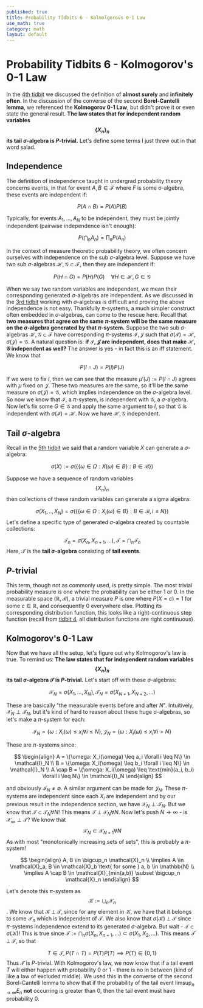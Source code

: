 ```yaml
---
published: true
title: Probability Tidbits 6 - Kolmolgorovs 0-1 Law
use_math: true
category: math
layout: default
---
```


# Probability Tidbits 6 - Kolmogorov's 0-1 Law
In the [4th tidbit](https://oneraynyday.github.io/math/2022/09/09/Surely-and-Often/) we discussed the definition of **almost surely** and **infinitely often**. In the discussion of the converse of the second **Borel-Cantelli lemma**, we referenced the **Kolmogorov 0-1 Law**, but didn't prove it or even state the general result. **The law states that for independent random variables $$\{X_n\}_n$$ its tail $\sigma$-algebra is $P$-trivial.** Let's define some terms I just threw out in that word salad.

## Independence
The definition of independence taught in undergrad probability theory concerns events, in that for event $A, B \in \mathcal{F}$ where $F$ is some $\sigma$-algebra, these events are independent if:

$$
P(A \cap B) = P(A)P(B)
$$

Typically, for events $A_1,...,A_N$ to be independent, they must be jointly independent (pairwise independence isn't enough):

$$
P(\bigcap_nA_n) = \prod_nP(A_n)
$$

In the context of measure theoretic probability theory, we often concern ourselves with independence on the sub $\sigma$-algebra level. Suppose we have two sub $\sigma$-algebras $\mathcal{H}, \mathcal{G} \subset \mathcal{F}$, then they are independent if:

$$
P(H \cap G) = P(H)P(G) \quad \forall H \in \mathcal{H}, G \in \mathcal{G}
$$

When we say two random variables are independent, we mean their corresponding generated $\sigma$-algebras are independent. As we discussed in the [3rd tidbit](https://oneraynyday.github.io/math/2022/08/23/Pi-Systems/) working with $\sigma$-algebras is difficult and proving the above independence is not easy. Thankfully $\pi$-systems, a much simpler construct often embedded in $\sigma$-algebras, can come to the rescue here. Recall that **two measures that agree on the same $\pi$-system will be the same measure on the $\sigma$-algebra generated by that $\pi$-system.** Suppose the two sub $\sigma$-algebras $\mathcal{H}, \mathcal{G} \subset \mathcal{F}$ have corresponding $\pi$-systems $\mathcal{I}, \mathcal{J}$ such that $\sigma(\mathcal{I}) = \mathcal{H}, \sigma(\mathcal{J}) = \mathcal{G}$. A natural question is: **if $\mathcal{I},\mathcal{J}$ are independent, does that make $\mathcal{H}, \mathcal{G}$ independent as well?** The answer is yes - in fact this is an iff statement. We know that

$$
P(I \cap J) = P(I)P(J)
$$

If we were to fix $I$, then we can see that the measure $\mu'(J) := P(I \cap J)$ agrees with $\mu$ fixed on $\mathcal{J}$. These two measures are the same, so it'll be the same measure on $\sigma(\mathcal{J}) = \mathcal{G}$, which implies independence on the $\sigma$-algebra level. So now we know that $\mathcal{I}$, a $\pi$-system, is independent with $\mathcal{G}$, a $\sigma$-algebra. Now let's fix some $G \in \mathcal{G}$ and apply the same argument to $I$, so that $\mathcal{G}$ is independent with $\sigma(\mathcal{I}) = \mathcal{H}$. Now we have $\mathcal{H}, \mathcal{G}$ independent.

## Tail $\sigma$-algebra
Recall in the [5th tidbit](https://oneraynyday.github.io/math/2022/09/11/Random-Variables/) we said that a random variable $X$ can generate a $\sigma$-algebra:

$$
\sigma(X) := \sigma(\{\{\omega \in \Omega: X(\omega) \in B\} : B \in \mathcal{B}\})
$$

Suppose we have a sequence of random variables $$\{X_n\}_n$$ then collections of these random variables can generate a sigma algebra:

$$
\sigma(X_1, .., X_N) = \sigma(\{\{\omega \in \Omega: X_i(\omega) \in B\} : B \in \mathcal{B}, i \leq N\})
$$
Let's define a specific type of generated $\sigma$-algebra created by countable collections:

$$
\mathcal{T}_n = \sigma(X_n,X_{n+1},...), \mathcal{T} = \bigcap_n \mathcal{T}_n
$$
Here, $\mathcal{T}$ is the **tail $\sigma$-algebra** consisting of **tail events**.

## $P$-trivial

This term, though not as commonly used, is pretty simple. The most trivial probability measure is one where the probability can be either 1 or 0. In the measurable space $(\mathbb{R}, \mathcal{B})$, a trivial measure $P$ is one where $P(X = c) = 1$ for some $c \in \mathbb{R}$, and consequently 0 everywhere else. Plotting its corresponding distribution function, this looks like a right-continuous step function (recall from [tidbit 4](https://oneraynyday.github.io/math/2022/09/11/Random-Variables/), all distribution functions are right continuous).

## Kolmogorov's 0-1 Law
Now that we have all the setup, let's figure out why Kolmogorov's law is true. To remind us: **The law states that for independent random variables $$\{X_n\}_n$$ its tail $\sigma$-algebra $\mathcal{T}$ is $P$-trivial.** Let's start off with these $\sigma$-algebras:

$$
\mathcal{X}_N = \sigma(X_1,...,X_N), \mathcal{T}_N = \sigma(X_{N+1}, X_{N+2}, ...)
$$

These are basically "the measurable events before and after $N$". Intuitively, $\mathcal{X}_N \perp \mathcal{T}_N$, but it's kind of hard to reason about these huge $\sigma$-algebras, so let's make a $\pi$-system for each:

$$
\mathcal{I}_N = \{\omega: X_i(\omega) \leq x_i \forall i \leq N\}, \mathcal{J}_N = \{\omega: X_i(\omega) \leq x_i \forall i > N\}
$$

These are $\pi$-systems since:

$$
\begin{align}
A = \{\omega: X_i(\omega) \leq a_i \forall i \leq N\} \in \mathcal{I}_N \\
B = \{\omega: X_i(\omega) \leq b_i \forall i \leq N\} \in \mathcal{I}_N \\
A \cap B = \{\omega: X_i(\omega) \leq \text{min}(a_i, b_i) \forall i \leq N\} \in \mathcal{I}_N
\end{align}
$$

and obviously $\mathcal{I}_N \neq \emptyset$. A similar argument can be made for $\mathcal{J}_N$. These $\pi$-systems are independent since each $X_i$ are independent and by our previous result in the independence section, we have $\mathcal{X}_N \perp \mathcal{T}_N$. But we know that $\mathcal{T} \subset \mathcal{T}_N \forall N$! This means $\mathcal{T} \perp \mathcal{X}_N \forall N$. Now let's push $N \to \infty$ - is $\mathcal{X}_\infty \perp \mathcal{T}$? We know that $$
\mathcal{X}_N \subset \mathcal{X}_{N+1} \forall N
$$As with most "monotonically increasing sets of sets", this is probably a $\pi$-system!

$$
\begin{align}
A, B \in \bigcup_n \mathcal{X}_n \\
\implies A \in \mathcal{X}_a, B \in \mathcal{X}_b \text{ for some } a, b \in \mathbb{N} \\
\implies A \cap B \in \mathcal{X}_{min(a,b)} \subset \bigcup_n \mathcal{X}_n
\end{align}
$$

Let's denote this $\pi$-system as $$\mathcal{K} := \bigcup_n \mathcal{X}_n$$. We know that $\mathcal{K} \perp \mathcal{T}$, since for any element in $\mathcal{K}$, we have that it belongs to some $\mathcal{X}_n$ which is independent of $\mathcal{T}$. We also know that $\sigma(\mathcal{K}) \perp \mathcal{T}$ since $\pi$-systems independence extend to its generated $\sigma$-algebra. But wait - $\mathcal{T} \subset \sigma(\mathcal{K})$! This is true since $\mathcal{T} := \bigcap_n \sigma(X_n, X_{n+1}, ...) \subset \sigma(X_1,X_2,...)$. This means $\mathcal{T} \perp \mathcal{T}$, so that

$$
T \in \mathcal{T}, P(T \cap T) = P(T)P(T) \implies P(T) \in \{0, 1\}
$$
Thus $\mathcal{T}$ is $P$-trivial. With Kolmogorov's law, we now know that if a tail event $T$ will either happen with probability 0 or 1 - there is no in between (kind of like a law of excluded middle). We used this in the converse of the second Borel-Cantelli lemma to show that if the probability of the tail event $\text{limsup}_{n \to \infty} E_n$ **not** occurring is greater than 0, then the tail event must have probability 0.

<script src="https://utteranc.es/client.js" repo="OneRaynyDay/oneraynyday.github.io" issue-term="pathname" theme="github-light" crossorigin="anonymous" async> </script>